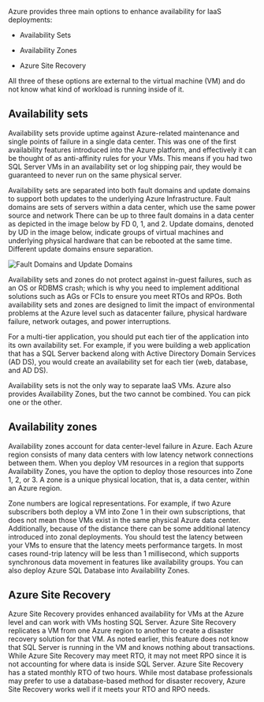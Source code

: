 
Azure provides three main options to enhance availability for IaaS deployments:

- Availability Sets
    
- Availability Zones
    
- Azure Site Recovery
    

All three of these options are external to the virtual machine (VM) and do not know what kind of workload is running inside of it.

## Availability sets

Availability sets provide uptime against Azure-related maintenance and single points of failure in a single data center. This was one of the first availability features introduced into the Azure platform, and effectively it can be thought of as anti-affinity rules for your VMs. This means if you had two SQL Server VMs in an availability set or log shipping pair, they would be guaranteed to never run on the same physical server.

Availability sets are separated into both fault domains and update domains to support both updates to the underlying Azure Infrastructure. Fault domains are sets of servers within a data center, which use the same power source and network There can be up to three fault domains in a data center as depicted in the image below by FD 0, 1, and 2. Update domains, denoted by UD in the image below, indicate groups of virtual machines and underlying physical hardware that can be rebooted at the same time. Different update domains ensure separation.

![Fault Domains and Update Domains](https://learn.microsoft.com/en-us/training/wwl-data-ai/describe-high-availability-disaster-recovery-strategies/media/module-77-high-availability-final-01.png)

Availability sets and zones do not protect against in-guest failures, such as an OS or RDBMS crash; which is why you need to implement additional solutions such as AGs or FCIs to ensure you meet RTOs and RPOs. Both availability sets and zones are designed to limit the impact of environmental problems at the Azure level such as datacenter failure, physical hardware failure, network outages, and power interruptions.

For a multi-tier application, you should put each tier of the application into its own availability set. For example, if you were building a web application that has a SQL Server backend along with Active Directory Domain Services (AD DS), you would create an availability set for each tier (web, database, and AD DS).

Availability sets is not the only way to separate IaaS VMs. Azure also provides Availability Zones, but the two cannot be combined. You can pick one or the other.

## Availability zones

Availability zones account for data center-level failure in Azure. Each Azure region consists of many data centers with low latency network connections between them. When you deploy VM resources in a region that supports Availability Zones, you have the option to deploy those resources into Zone 1, 2, or 3. A zone is a unique physical location, that is, a data center, within an Azure region.

Zone numbers are logical representations. For example, if two Azure subscribers both deploy a VM into Zone 1 in their own subscriptions, that does not mean those VMs exist in the same physical Azure data center. Additionally, because of the distance there can be some additional latency introduced into zonal deployments. You should test the latency between your VMs to ensure that the latency meets performance targets. In most cases round-trip latency will be less than 1 millisecond, which supports synchronous data movement in features like availability groups. You can also deploy Azure SQL Database into Availability Zones.

## Azure Site Recovery

Azure Site Recovery provides enhanced availability for VMs at the Azure level and can work with VMs hosting SQL Server. Azure Site Recovery replicates a VM from one Azure region to another to create a disaster recovery solution for that VM. As noted earlier, this feature does not know that SQL Server is running in the VM and knows nothing about transactions. While Azure Site Recovery may meet RTO, it may not meet RPO since it is not accounting for where data is inside SQL Server. Azure Site Recovery has a stated monthly RTO of two hours. While most database professionals may prefer to use a database-based method for disaster recovery, Azure Site Recovery works well if it meets your RTO and RPO needs.